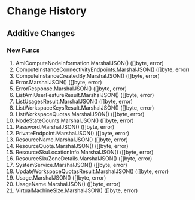 # Change History

## Additive Changes

### New Funcs

1. AmlComputeNodeInformation.MarshalJSON() ([]byte, error)
1. ComputeInstanceConnectivityEndpoints.MarshalJSON() ([]byte, error)
1. ComputeInstanceCreatedBy.MarshalJSON() ([]byte, error)
1. Error.MarshalJSON() ([]byte, error)
1. ErrorResponse.MarshalJSON() ([]byte, error)
1. ListAmlUserFeatureResult.MarshalJSON() ([]byte, error)
1. ListUsagesResult.MarshalJSON() ([]byte, error)
1. ListWorkspaceKeysResult.MarshalJSON() ([]byte, error)
1. ListWorkspaceQuotas.MarshalJSON() ([]byte, error)
1. NodeStateCounts.MarshalJSON() ([]byte, error)
1. Password.MarshalJSON() ([]byte, error)
1. PrivateEndpoint.MarshalJSON() ([]byte, error)
1. ResourceName.MarshalJSON() ([]byte, error)
1. ResourceQuota.MarshalJSON() ([]byte, error)
1. ResourceSkuLocationInfo.MarshalJSON() ([]byte, error)
1. ResourceSkuZoneDetails.MarshalJSON() ([]byte, error)
1. SystemService.MarshalJSON() ([]byte, error)
1. UpdateWorkspaceQuotasResult.MarshalJSON() ([]byte, error)
1. Usage.MarshalJSON() ([]byte, error)
1. UsageName.MarshalJSON() ([]byte, error)
1. VirtualMachineSize.MarshalJSON() ([]byte, error)
